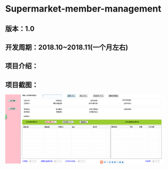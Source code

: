 # Supermarket-member-management
## 版本：1.0
## 开发周期：2018.10~2018.11(一个月左右)
## 项目介绍：
## 项目截图：
![alt""](图片/图片1.png)

